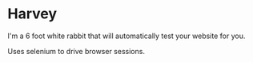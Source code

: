 # Harvey
I'm a 6 foot white rabbit that will automatically test your website for you.

Uses selenium to drive browser sessions.
